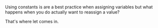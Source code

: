 Using constants is are a best practice when assigning variables but what happens when you do actually want to reassign a value? 

That's where let comes in.